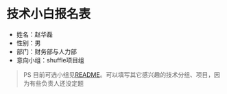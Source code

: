 # 技术小白报名表
- 姓名：赵华磊
- 性别：男
- 部门：财务部与人力部
- 意向小组：shuffle项目组

> PS 目前可选小组见[README](README.md)。可以填写其它感兴趣的技术分组、项目，因为有些负责人还没定题
